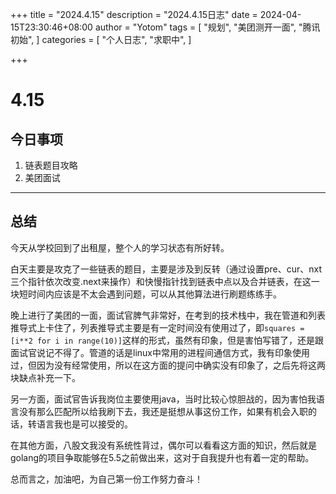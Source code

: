 +++
title = "2024.4.15"
description = "2024.4.15日志"
date = 2024-04-15T23:30:46+08:00
author = "Yotom"
tags = [
    "规划",
    "美团测开一面",
    "腾讯初始",
]
categories = [
    "个人日志",
    "求职中", 
]

+++

# 4.15

## 今日事项

1. 链表题目攻略
2. 美团面试

---

## 总结

今天从学校回到了出租屋，整个人的学习状态有所好转。

白天主要是攻克了一些链表的题目，主要是涉及到反转（通过设置pre、cur、nxt三个指针依次改变.next来操作）和快慢指针找到链表中点以及合并链表，在这一块短时间内应该是不太会遇到问题，可以从其他算法进行刷题练练手。

晚上进行了美团的一面，面试官脾气非常好，在考到的技术栈中，我在管道和列表推导式上卡住了，列表推导式主要是有一定时间没有使用过了，即`squares = [i**2 for i in range(10)]`这样的形式，虽然有印象，但是害怕写错了，还是跟面试官说记不得了。管道的话是linux中常用的进程间通信方式，我有印象使用过，但因为没有经常使用，所以在这方面的提问中确实没有印象了，之后先将这两块缺点补充一下。

另一方面，面试官告诉我岗位主要使用java，当时比较心惊胆战的，因为害怕我语言没有那么匹配所以给我刷下去，我还是挺想从事这份工作，如果有机会入职的话，转语言我也是可以接受的。

在其他方面，八股文我没有系统性背过，偶尔可以看看这方面的知识，然后就是golang的项目争取能够在5.5之前做出来，这对于自我提升也有着一定的帮助。

总而言之，加油吧，为自己第一份工作努力奋斗！